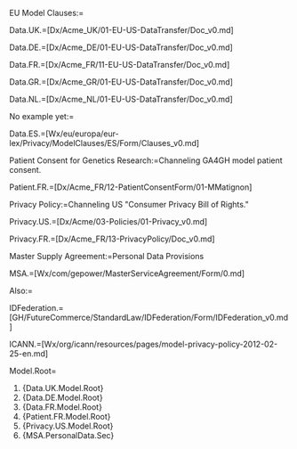 EU Model Clauses:=

Data.UK.=[Dx/Acme_UK/01-EU-US-DataTransfer/Doc_v0.md]

Data.DE.=[Dx/Acme_DE/01-EU-US-DataTransfer/Doc_v0.md]

Data.FR.=[Dx/Acme_FR/11-EU-US-DataTransfer/Doc_v0.md]

Data.GR.=[Dx/Acme_GR/01-EU-US-DataTransfer/Doc_v0.md]

Data.NL.=[Dx/Acme_NL/01-EU-US-DataTransfer/Doc_v0.md]

No example yet:=

Data.ES.=[Wx/eu/europa/eur-lex/Privacy/ModelClauses/ES/Form/Clauses_v0.md]

Patient Consent for Genetics Research:=Channeling GA4GH model patient consent.

Patient.FR.=[Dx/Acme_FR/12-PatientConsentForm/01-MMatignon]

Privacy Policy:=Channeling US "Consumer Privacy Bill of Rights."

Privacy.US.=[Dx/Acme/03-Policies/01-Privacy_v0.md]

Privacy.FR.=[Dx/Acme_FR/13-PrivacyPolicy/Doc_v0.md]

Master Supply Agreement:=Personal Data Provisions

MSA.=[Wx/com/gepower/MasterServiceAgreement/Form/0.md]

Also:=

IDFederation.=[GH/FutureCommerce/StandardLaw/IDFederation/Form/IDFederation_v0.md]

ICANN.=[Wx/org/icann/resources/pages/model-privacy-policy-2012-02-25-en.md]

Model.Root=<ol><li>{Data.UK.Model.Root}<li>{Data.DE.Model.Root}<li> {Data.FR.Model.Root}<li>{Patient.FR.Model.Root}<li>{Privacy.US.Model.Root}<li>{MSA.PersonalData.Sec}</ol>
